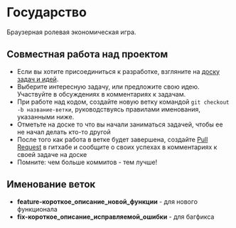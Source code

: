Государство
===========
Браузерная ролевая экономическая игра.

Совместная работа над проектом
------------------------------
* Если вы хотите присоединиться к разработке, взгляните на [доску задач и идей](https://trello.com/b/dYc2L9lX/kingdom).
* Выберите интересную задачу, или предложите свою идею. Участвуйте в обсуждениях в комментариях к задачам.
* При работе над кодом, создайте новую ветку командой `git checkout -b название-ветки`, руководствуясь правилами именования, указанными ниже.
* Отметьте на доске то что вы начали заниматься задачей, чтобы ее не начал делать кто-то другой
* После того как работа в ветке будет завершена, создайте [Pull Request](https://help.github.com/articles/using-pull-requests/) в гитхабе и сообщите о своих успехах в комментариях к своей задаче на доске
* Помните: чем больше коммитов - тем лучше!

Именование веток
----------------
* **feature-короткое\_описание\_новой\_функции** - для нового функционала
* **fix-короткое\_описание\_исправляемой\_ошибки** - для багфикса
